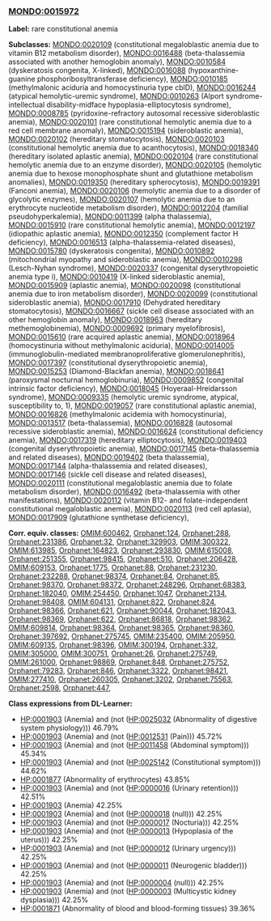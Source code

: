 
### [MONDO:0015972](http://purl.obolibrary.org/obo/MONDO_0015972)
**Label:** rare constitutional anemia

**Subclasses:** [MONDO:0020109](http://purl.obolibrary.org/obo/MONDO_0020109) (constitutional megaloblastic anemia due to vitamin B12 metabolism disorder), [MONDO:0016488](http://purl.obolibrary.org/obo/MONDO_0016488) (beta-thalassemia associated with another hemoglobin anomaly), [MONDO:0010584](http://purl.obolibrary.org/obo/MONDO_0010584) (dyskeratosis congenita, X-linked), [MONDO:0016088](http://purl.obolibrary.org/obo/MONDO_0016088) (hypoxanthine-guanine phosphoribosyltransferase deficiency), [MONDO:0010185](http://purl.obolibrary.org/obo/MONDO_0010185) (methylmalonic aciduria and homocystinuria type cblD), [MONDO:0016244](http://purl.obolibrary.org/obo/MONDO_0016244) (atypical hemolytic-uremic syndrome), [MONDO:0010263](http://purl.obolibrary.org/obo/MONDO_0010263) (Alport syndrome-intellectual disability-midface hypoplasia-elliptocytosis syndrome), [MONDO:0008785](http://purl.obolibrary.org/obo/MONDO_0008785) (pyridoxine-refractory autosomal recessive sideroblastic anemia), [MONDO:0020101](http://purl.obolibrary.org/obo/MONDO_0020101) (rare constitutional hemolytic anemia due to a red cell membrane anomaly), [MONDO:0015194](http://purl.obolibrary.org/obo/MONDO_0015194) (sideroblastic anemia), [MONDO:0020102](http://purl.obolibrary.org/obo/MONDO_0020102) (hereditary stomatocytosis), [MONDO:0020103](http://purl.obolibrary.org/obo/MONDO_0020103) (constitutional hemolytic anemia due to acanthocytosis), [MONDO:0018340](http://purl.obolibrary.org/obo/MONDO_0018340) (hereditary isolated aplastic anemia), [MONDO:0020104](http://purl.obolibrary.org/obo/MONDO_0020104) (rare constitutional hemolytic anemia due to an enzyme disorder), [MONDO:0020105](http://purl.obolibrary.org/obo/MONDO_0020105) (hemolytic anemia due to hexose monophosphate shunt and glutathione metabolism anomalies), [MONDO:0019350](http://purl.obolibrary.org/obo/MONDO_0019350) (hereditary spherocytosis), [MONDO:0019391](http://purl.obolibrary.org/obo/MONDO_0019391) (Fanconi anemia), [MONDO:0020106](http://purl.obolibrary.org/obo/MONDO_0020106) (hemolytic anemia due to a disorder of glycolytic enzymes), [MONDO:0020107](http://purl.obolibrary.org/obo/MONDO_0020107) (hemolytic anemia due to an erythrocyte nucleotide metabolism disorder), [MONDO:0012204](http://purl.obolibrary.org/obo/MONDO_0012204) (familial pseudohyperkalemia), [MONDO:0011399](http://purl.obolibrary.org/obo/MONDO_0011399) (alpha thalassemia), [MONDO:0015910](http://purl.obolibrary.org/obo/MONDO_0015910) (rare constitutional hemolytic anemia), [MONDO:0012197](http://purl.obolibrary.org/obo/MONDO_0012197) (idiopathic aplastic anemia), [MONDO:0012350](http://purl.obolibrary.org/obo/MONDO_0012350) (complement factor H deficiency), [MONDO:0016513](http://purl.obolibrary.org/obo/MONDO_0016513) (alpha-thalassemia-related diseases), [MONDO:0015780](http://purl.obolibrary.org/obo/MONDO_0015780) (dyskeratosis congenita), [MONDO:0010892](http://purl.obolibrary.org/obo/MONDO_0010892) (mitochondrial myopathy and sideroblastic anemia), [MONDO:0010298](http://purl.obolibrary.org/obo/MONDO_0010298) (Lesch-Nyhan syndrome), [MONDO:0020337](http://purl.obolibrary.org/obo/MONDO_0020337) (congenital dyserythropoietic anemia type i), [MONDO:0010419](http://purl.obolibrary.org/obo/MONDO_0010419) (X-linked sideroblastic anemia), [MONDO:0015909](http://purl.obolibrary.org/obo/MONDO_0015909) (aplastic anemia), [MONDO:0020098](http://purl.obolibrary.org/obo/MONDO_0020098) (constitutional anemia due to iron metabolism disorder), [MONDO:0020099](http://purl.obolibrary.org/obo/MONDO_0020099) (constitutional sideroblastic anemia), [MONDO:0017910](http://purl.obolibrary.org/obo/MONDO_0017910) (Dehydrated hereditary stomatocytosis), [MONDO:0016667](http://purl.obolibrary.org/obo/MONDO_0016667) (sickle cell disease associated with an other hemoglobin anomaly), [MONDO:0018963](http://purl.obolibrary.org/obo/MONDO_0018963) (hereditary methemoglobinemia), [MONDO:0009692](http://purl.obolibrary.org/obo/MONDO_0009692) (primary myelofibrosis), [MONDO:0015610](http://purl.obolibrary.org/obo/MONDO_0015610) (rare acquired aplastic anemia), [MONDO:0018964](http://purl.obolibrary.org/obo/MONDO_0018964) (homocystinuria without methylmalonic aciduria), [MONDO:0014005](http://purl.obolibrary.org/obo/MONDO_0014005) (immunoglobulin-mediated membranoproliferative glomerulonephritis), [MONDO:0017397](http://purl.obolibrary.org/obo/MONDO_0017397) (constitutional dyserythropoietic anemia), [MONDO:0015253](http://purl.obolibrary.org/obo/MONDO_0015253) (Diamond-Blackfan anemia), [MONDO:0018641](http://purl.obolibrary.org/obo/MONDO_0018641) (paroxysmal nocturnal hemoglobinuria), [MONDO:0009852](http://purl.obolibrary.org/obo/MONDO_0009852) (congenital intrinsic factor deficiency), [MONDO:0018045](http://purl.obolibrary.org/obo/MONDO_0018045) (Hoyeraal-Hreidarsson syndrome), [MONDO:0009335](http://purl.obolibrary.org/obo/MONDO_0009335) (hemolytic uremic syndrome, atypical, susceptibility to, 1), [MONDO:0019057](http://purl.obolibrary.org/obo/MONDO_0019057) (rare constitutional aplastic anemia), [MONDO:0016826](http://purl.obolibrary.org/obo/MONDO_0016826) (methylmalonic acidemia with homocystinuria), [MONDO:0013517](http://purl.obolibrary.org/obo/MONDO_0013517) (beta-thalassemia), [MONDO:0016828](http://purl.obolibrary.org/obo/MONDO_0016828) (autosomal recessive sideroblastic anemia), [MONDO:0016624](http://purl.obolibrary.org/obo/MONDO_0016624) (constitutional deficiency anemia), [MONDO:0017319](http://purl.obolibrary.org/obo/MONDO_0017319) (hereditary elliptocytosis), [MONDO:0019403](http://purl.obolibrary.org/obo/MONDO_0019403) (congenital dyserythropoietic anemia), [MONDO:0017145](http://purl.obolibrary.org/obo/MONDO_0017145) (beta-thalassemia and related diseases), [MONDO:0019402](http://purl.obolibrary.org/obo/MONDO_0019402) (beta thalassemia), [MONDO:0017144](http://purl.obolibrary.org/obo/MONDO_0017144) (alpha-thalassemia and related diseases), [MONDO:0017146](http://purl.obolibrary.org/obo/MONDO_0017146) (sickle cell disease and related diseases), [MONDO:0020111](http://purl.obolibrary.org/obo/MONDO_0020111) (constitutional megaloblastic anemia due to folate metabolism disorder), [MONDO:0016492](http://purl.obolibrary.org/obo/MONDO_0016492) (beta-thalassemia with other manifestations), [MONDO:0020112](http://purl.obolibrary.org/obo/MONDO_0020112) (vitamin B12- and folate-independent constitutional megaloblastic anemia), [MONDO:0020113](http://purl.obolibrary.org/obo/MONDO_0020113) (red cell aplasia), [MONDO:0017909](http://purl.obolibrary.org/obo/MONDO_0017909) (glutathione synthetase deficiency), 

**Corr. equiv. classes:** [OMIM:600462](http://purl.obolibrary.org/obo/OMIM_600462), [Orphanet:124](http://www.orpha.net/ORDO/Orphanet_124), [Orphanet:288](http://www.orpha.net/ORDO/Orphanet_288), [Orphanet:231386](http://www.orpha.net/ORDO/Orphanet_231386), [Orphanet:32](http://www.orpha.net/ORDO/Orphanet_32), [Orphanet:329903](http://www.orpha.net/ORDO/Orphanet_329903), [OMIM:300322](http://purl.obolibrary.org/obo/OMIM_300322), [OMIM:613985](http://purl.obolibrary.org/obo/OMIM_613985), [Orphanet:164823](http://www.orpha.net/ORDO/Orphanet_164823), [Orphanet:293830](http://www.orpha.net/ORDO/Orphanet_293830), [OMIM:615008](http://purl.obolibrary.org/obo/OMIM_615008), [Orphanet:251355](http://www.orpha.net/ORDO/Orphanet_251355), [Orphanet:98415](http://www.orpha.net/ORDO/Orphanet_98415), [Orphanet:510](http://www.orpha.net/ORDO/Orphanet_510), [Orphanet:206428](http://www.orpha.net/ORDO/Orphanet_206428), [OMIM:609153](http://purl.obolibrary.org/obo/OMIM_609153), [Orphanet:1775](http://www.orpha.net/ORDO/Orphanet_1775), [Orphanet:88](http://www.orpha.net/ORDO/Orphanet_88), [Orphanet:231230](http://www.orpha.net/ORDO/Orphanet_231230), [Orphanet:232288](http://www.orpha.net/ORDO/Orphanet_232288), [Orphanet:98374](http://www.orpha.net/ORDO/Orphanet_98374), [Orphanet:84](http://www.orpha.net/ORDO/Orphanet_84), [Orphanet:85](http://www.orpha.net/ORDO/Orphanet_85), [Orphanet:98370](http://www.orpha.net/ORDO/Orphanet_98370), [Orphanet:98372](http://www.orpha.net/ORDO/Orphanet_98372), [Orphanet:248296](http://www.orpha.net/ORDO/Orphanet_248296), [Orphanet:68383](http://www.orpha.net/ORDO/Orphanet_68383), [Orphanet:182040](http://www.orpha.net/ORDO/Orphanet_182040), [OMIM:254450](http://purl.obolibrary.org/obo/OMIM_254450), [Orphanet:1047](http://www.orpha.net/ORDO/Orphanet_1047), [Orphanet:2134](http://www.orpha.net/ORDO/Orphanet_2134), [Orphanet:98408](http://www.orpha.net/ORDO/Orphanet_98408), [OMIM:604131](http://purl.obolibrary.org/obo/OMIM_604131), [Orphanet:822](http://www.orpha.net/ORDO/Orphanet_822), [Orphanet:824](http://www.orpha.net/ORDO/Orphanet_824), [Orphanet:98366](http://www.orpha.net/ORDO/Orphanet_98366), [Orphanet:621](http://www.orpha.net/ORDO/Orphanet_621), [Orphanet:90044](http://www.orpha.net/ORDO/Orphanet_90044), [Orphanet:182043](http://www.orpha.net/ORDO/Orphanet_182043), [Orphanet:98369](http://www.orpha.net/ORDO/Orphanet_98369), [Orphanet:622](http://www.orpha.net/ORDO/Orphanet_622), [Orphanet:86818](http://www.orpha.net/ORDO/Orphanet_86818), [Orphanet:98362](http://www.orpha.net/ORDO/Orphanet_98362), [OMIM:609814](http://purl.obolibrary.org/obo/OMIM_609814), [Orphanet:98364](http://www.orpha.net/ORDO/Orphanet_98364), [Orphanet:98365](http://www.orpha.net/ORDO/Orphanet_98365), [Orphanet:98360](http://www.orpha.net/ORDO/Orphanet_98360), [Orphanet:397692](http://www.orpha.net/ORDO/Orphanet_397692), [Orphanet:275745](http://www.orpha.net/ORDO/Orphanet_275745), [OMIM:235400](http://purl.obolibrary.org/obo/OMIM_235400), [OMIM:205950](http://purl.obolibrary.org/obo/OMIM_205950), [OMIM:609135](http://purl.obolibrary.org/obo/OMIM_609135), [Orphanet:98396](http://www.orpha.net/ORDO/Orphanet_98396), [OMIM:300194](http://purl.obolibrary.org/obo/OMIM_300194), [Orphanet:332](http://www.orpha.net/ORDO/Orphanet_332), [OMIM:305000](http://purl.obolibrary.org/obo/OMIM_305000), [OMIM:300751](http://purl.obolibrary.org/obo/OMIM_300751), [Orphanet:26](http://www.orpha.net/ORDO/Orphanet_26), [Orphanet:275749](http://www.orpha.net/ORDO/Orphanet_275749), [OMIM:261000](http://purl.obolibrary.org/obo/OMIM_261000), [Orphanet:98869](http://www.orpha.net/ORDO/Orphanet_98869), [Orphanet:848](http://www.orpha.net/ORDO/Orphanet_848), [Orphanet:275752](http://www.orpha.net/ORDO/Orphanet_275752), [Orphanet:79283](http://www.orpha.net/ORDO/Orphanet_79283), [Orphanet:846](http://www.orpha.net/ORDO/Orphanet_846), [Orphanet:3322](http://www.orpha.net/ORDO/Orphanet_3322), [Orphanet:98421](http://www.orpha.net/ORDO/Orphanet_98421), [OMIM:277410](http://purl.obolibrary.org/obo/OMIM_277410), [Orphanet:260305](http://www.orpha.net/ORDO/Orphanet_260305), [Orphanet:3202](http://www.orpha.net/ORDO/Orphanet_3202), [Orphanet:75563](http://www.orpha.net/ORDO/Orphanet_75563), [Orphanet:2598](http://www.orpha.net/ORDO/Orphanet_2598), [Orphanet:447](http://www.orpha.net/ORDO/Orphanet_447), 

**Class expressions from DL-Learner:**

- [HP:0001903](http://purl.obolibrary.org/obo/HP_0001903) (Anemia) and (not ([HP:0025032](http://purl.obolibrary.org/obo/HP_0025032) (Abnormality of digestive system physiology))) 46.79%
- [HP:0001903](http://purl.obolibrary.org/obo/HP_0001903) (Anemia) and (not ([HP:0012531](http://purl.obolibrary.org/obo/HP_0012531) (Pain))) 45.72%
- [HP:0001903](http://purl.obolibrary.org/obo/HP_0001903) (Anemia) and (not ([HP:0011458](http://purl.obolibrary.org/obo/HP_0011458) (Abdominal symptom))) 45.34%
- [HP:0001903](http://purl.obolibrary.org/obo/HP_0001903) (Anemia) and (not ([HP:0025142](http://purl.obolibrary.org/obo/HP_0025142) (Constitutional symptom))) 44.62%
- [HP:0001877](http://purl.obolibrary.org/obo/HP_0001877) (Abnormality of erythrocytes) 43.85%
- [HP:0001903](http://purl.obolibrary.org/obo/HP_0001903) (Anemia) and (not ([HP:0000016](http://purl.obolibrary.org/obo/HP_0000016) (Urinary retention))) 42.51%
- [HP:0001903](http://purl.obolibrary.org/obo/HP_0001903) (Anemia) 42.25%
- [HP:0001903](http://purl.obolibrary.org/obo/HP_0001903) (Anemia) and (not ([HP:0000018](http://purl.obolibrary.org/obo/HP_0000018) (null))) 42.25%
- [HP:0001903](http://purl.obolibrary.org/obo/HP_0001903) (Anemia) and (not ([HP:0000017](http://purl.obolibrary.org/obo/HP_0000017) (Nocturia))) 42.25%
- [HP:0001903](http://purl.obolibrary.org/obo/HP_0001903) (Anemia) and (not ([HP:0000013](http://purl.obolibrary.org/obo/HP_0000013) (Hypoplasia of the uterus))) 42.25%
- [HP:0001903](http://purl.obolibrary.org/obo/HP_0001903) (Anemia) and (not ([HP:0000012](http://purl.obolibrary.org/obo/HP_0000012) (Urinary urgency))) 42.25%
- [HP:0001903](http://purl.obolibrary.org/obo/HP_0001903) (Anemia) and (not ([HP:0000011](http://purl.obolibrary.org/obo/HP_0000011) (Neurogenic bladder))) 42.25%
- [HP:0001903](http://purl.obolibrary.org/obo/HP_0001903) (Anemia) and (not ([HP:0000004](http://purl.obolibrary.org/obo/HP_0000004) (null))) 42.25%
- [HP:0001903](http://purl.obolibrary.org/obo/HP_0001903) (Anemia) and (not ([HP:0000003](http://purl.obolibrary.org/obo/HP_0000003) (Multicystic kidney dysplasia))) 42.25%
- [HP:0001871](http://purl.obolibrary.org/obo/HP_0001871) (Abnormality of blood and blood-forming tissues) 39.36%


